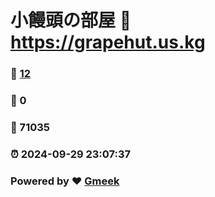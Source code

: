 # 小饅頭の部屋 :link: https://grapehut.us.kg 
### :page_facing_up: [12](https://grapehut.us.kg/tag.html) 
### :speech_balloon: 0 
### :hibiscus: 71035 
### :alarm_clock: 2024-09-29 23:07:37 
### Powered by :heart: [Gmeek](https://github.com/Meekdai/Gmeek)
